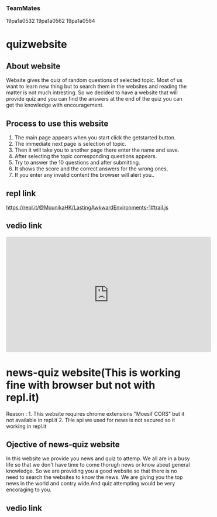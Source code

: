 ### TeamMates
 19pa1a0532
 19pa1a0562
 19pa1a0564


# quizwebsite
## About website
Website gives the quiz of random questions of selected topic.
Most of us want to learn new thing but to search them in the websites and reading the matter is not much intresting.
So we decided to have a website that will provide quiz and you can find the answers at the end of the quiz you can get the knowledge with encouragement.

## Process to use this website
1. The main page appears when you start click the getstarted button.
2. The immediate next page is selection of topic.
3. Then it will take you to another page there enter the name and save.
4. After selecting the topic corresponding questions appears.
5. Try to answer the 10 questions and after submitting.
6. It shows the score and the correct answers for the wrong ones.
7. If you enter any invalid content the browser will alert you..

## repl link
https://repl.it/@MounikaHK/LastingAwkwardEnvironments-1#trail.js

## vedio link
<iframe width="560" height="315" src="https://www.youtube.com/embed/k12Ay11tjro" frameborder="0" allow="accelerometer; autoplay; clipboard-write; encrypted-media; gyroscope; picture-in-picture" allowfullscreen></iframe>

# news-quiz website(This is working fine with browser but not with repl.it)
Reason : 1. This website requires chrome extensions "Moesif CORS" but it not available in repl.it
         2. THe api we used for news is not secured so it working in repl.it
         
## Ojective of news-quiz website
In this website we provide you news and quiz to attemp. We all are in a busy life so that we don't have time to come thorugh news or know about general knowledge. So we are providing you a good website so that there is no need to search the websites to know the news. We are giving you the top news in the world and contry wide.And quiz attempting would be very encoraging to you.
      
 ## vedio link
